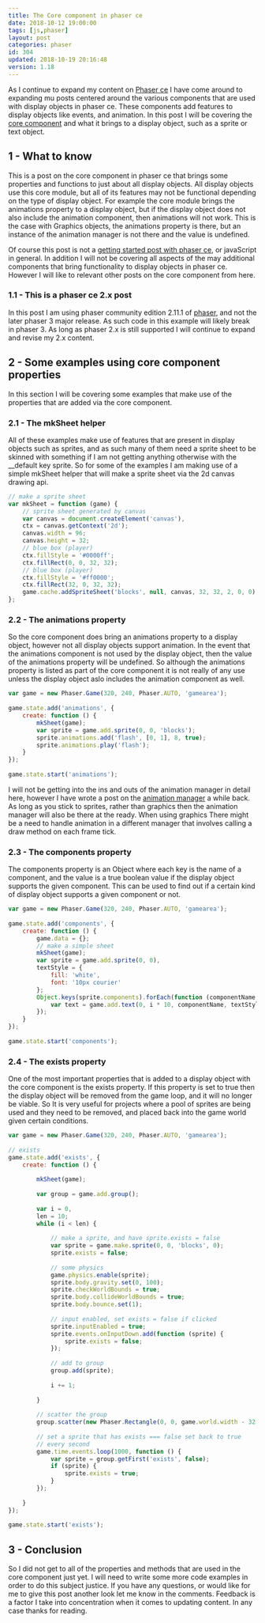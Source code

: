```yaml
---
title: The Core component in phaser ce
date: 2018-10-12 19:00:00
tags: [js,phaser]
layout: post
categories: phaser
id: 304
updated: 2018-10-19 20:16:48
version: 1.18
---
```


As I continue to expand my content on [Phaser ce](https://photonstorm.github.io/phaser-ce/) I have come around to expanding mu posts centered around the various components that are used with display objects in phaser ce. These components add features to display objects like events, and animation. In this post I will be covering the [core component](https://photonstorm.github.io/phaser-ce/Phaser.Component.Core.html) and what it brings to a display object, such as a sprite or text object.

<!-- more -->

## 1 - What to know

This is a post on the core component in phaser ce that brings some properties and functions to just about all display objects. All display objects use this core module, but all of its features may not be functional depending on the type of display object. For example the core module brings the animations property to a display object, but if the display object does not also include the animation component, then animations will not work. This is the case with Graphics objects, the animations property is there, but an instance of the animation manager is not there and the value is undefined.

Of course this post is not a [getting started post with phaser ce](/2017/10/04/phaser-getting-started/), or javaScript in general. In addition I will not be covering all aspects of the may additional components that bring functionality to display objects in phaser ce. However I will like to relevant other posts on the core component from here.

### 1.1 - This is a phaser ce 2.x post

In this post I am using phaser community edition 2.11.1 of [phaser](https://phaser.io/), and not the later phaser 3 major release. As such code in this example will likely break in phaser 3. As long as phaser 2.x is still supported I will continue to expand and revise my 2.x content.

## 2 - Some examples using core component properties

In this section I will be covering some examples that make use of the properties that are added via the core component. 

### 2.1 - The mkSheet helper

All of these examples make use of features that are present in display objects such as sprites, and as such many of them need a sprite sheet to be skinned with something if I am not getting anything otherwise with the __default key sprite. So for some of the examples I am making use of a simple mkSheet helper that will make a sprite sheet via the 2d canvas drawing api.

```js
// make a sprite sheet
var mkSheet = function (game) {
    // sprite sheet generated by canvas
    var canvas = document.createElement('canvas'),
    ctx = canvas.getContext('2d');
    canvas.width = 96;
    canvas.height = 32;
    // blue box (player)
    ctx.fillStyle = '#0000ff';
    ctx.fillRect(0, 0, 32, 32);
    // blue box (player)
    ctx.fillStyle = '#ff0000';
    ctx.fillRect(32, 0, 32, 32);
    game.cache.addSpriteSheet('blocks', null, canvas, 32, 32, 2, 0, 0);
};
```

### 2.2 - The animations property

So the core component does bring an animations property to a display object, however not all display objects support animation. In the event that the animations component is not used by the display object, then the value of the animations property will be undefined. So although the animations property is listed as part of the core component it is not really of any use unless the display object aslo includes the animation component as well.

```js
var game = new Phaser.Game(320, 240, Phaser.AUTO, 'gamearea');
 
game.state.add('animations', {
    create: function () {
        mkSheet(game);
        var sprite = game.add.sprite(0, 0, 'blocks');
        sprite.animations.add('flash', [0, 1], 8, true);
        sprite.animations.play('flash');
    }
});
 
game.state.start('animations');
```

I will not be getting into the ins and outs of the animation manager in detail here, however I have wrote a post on the [animation manager](/2018/08/08/phaser-animations/) a while back. As long as you stick to sprites, rather than graphics then the animation manager will also be there at the ready. When using graphics There might be a need to handle animation in a different manager that involves calling a draw method on each frame tick.

### 2.3 - The components property

The components property is an Object where each key is the name of a component, and the value is a true boolean value if the display object supports the given component. This can be used to find out if a certain kind of display object supports a given component or not.

```js
var game = new Phaser.Game(320, 240, Phaser.AUTO, 'gamearea');
 
game.state.add('components', {
    create: function () {
        game.data = {};
        // make a simple sheet
        mkSheet(game);
        var sprite = game.add.sprite(0, 0),
        textStyle = {
            fill: 'white',
            font: '10px courier'
        };
        Object.keys(sprite.components).forEach(function (componentName, i) {
            var text = game.add.text(0, i * 10, componentName, textStyle);
        });
    }
});
 
game.state.start('components');
```

### 2.4 - The exists property

One of the most important properties that is added to a display object with the core component is the exists property. If this property is set to true then the display object will be removed from the game loop, and it will no longer be viable. So It is very useful for projects where a pool of sprites are being used and they need to be removed, and placed back into the game world given certain conditions.

```js
var game = new Phaser.Game(320, 240, Phaser.AUTO, 'gamearea');
 
// exists
game.state.add('exists', {
    create: function () {
 
        mkSheet(game);
 
        var group = game.add.group();
 
        var i = 0,
        len = 10;
        while (i < len) {
 
            // make a sprite, and have sprite.exists = false
            var sprite = game.make.sprite(0, 0, 'blocks', 0);
            sprite.exists = false;
 
            // some physics
            game.physics.enable(sprite);
            sprite.body.gravity.set(0, 100);
            sprite.checkWorldBounds = true;
            sprite.body.collideWorldBounds = true;
            sprite.body.bounce.set(1);
 
            // input enabled, set exists = false if clicked
            sprite.inputEnabled = true;
            sprite.events.onInputDown.add(function (sprite) {
                sprite.exists = false;
            });
 
            // add to group
            group.add(sprite);
 
            i += 1;
 
        }
 
        // scatter the group
        group.scatter(new Phaser.Rectangle(0, 0, game.world.width - 32, game.world.height - 32));
 
        // set a sprite that has exists === false set back to true
        // every second
        game.time.events.loop(1000, function () {
            var sprite = group.getFirst('exists', false);
            if (sprite) {
                sprite.exists = true;
            }
        });
 
    }
});
 
game.state.start('exists');
```

## 3 - Conclusion

So I did not get to all of the properties and methods that are used in the core component just yet. I will need to write some more code examples in order to do this subject justice. If you have any questions, or would like for me to give this post another look let me know in the comments. Feedback is a factor I take into concentration when it comes to updating content. In any case thanks for reading.